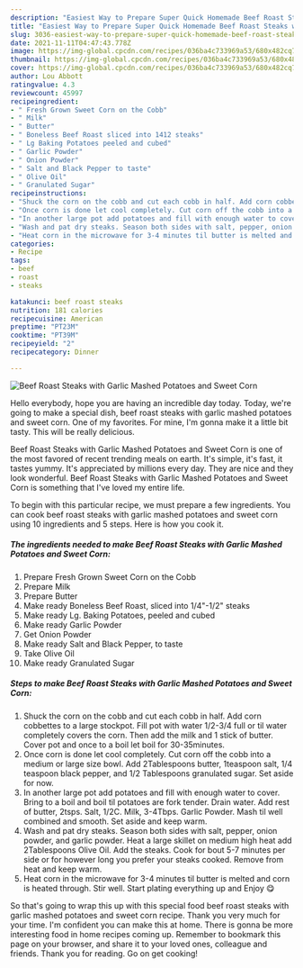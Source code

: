 ```yaml
---
description: "Easiest Way to Prepare Super Quick Homemade Beef Roast Steaks with Garlic Mashed Potatoes and Sweet Corn"
title: "Easiest Way to Prepare Super Quick Homemade Beef Roast Steaks with Garlic Mashed Potatoes and Sweet Corn"
slug: 3036-easiest-way-to-prepare-super-quick-homemade-beef-roast-steaks-with-garlic-mashed-potatoes-and-sweet-corn
date: 2021-11-11T04:47:43.778Z
image: https://img-global.cpcdn.com/recipes/036ba4c733969a53/680x482cq70/beef-roast-steaks-with-garlic-mashed-potatoes-and-sweet-corn-recipe-main-photo.jpg
thumbnail: https://img-global.cpcdn.com/recipes/036ba4c733969a53/680x482cq70/beef-roast-steaks-with-garlic-mashed-potatoes-and-sweet-corn-recipe-main-photo.jpg
cover: https://img-global.cpcdn.com/recipes/036ba4c733969a53/680x482cq70/beef-roast-steaks-with-garlic-mashed-potatoes-and-sweet-corn-recipe-main-photo.jpg
author: Lou Abbott
ratingvalue: 4.3
reviewcount: 45997
recipeingredient:
- " Fresh Grown Sweet Corn on the Cobb"
- " Milk"
- " Butter"
- " Boneless Beef Roast sliced into 1412 steaks"
- " Lg Baking Potatoes peeled and cubed"
- " Garlic Powder"
- " Onion Powder"
- " Salt and Black Pepper to taste"
- " Olive Oil"
- " Granulated Sugar"
recipeinstructions:
- "Shuck the corn on the cobb and cut each cobb in half. Add corn cobbettes to a large stockpot. Fill pot with water 1/2-3/4 full or til water completely covers the corn. Then add the milk and 1 stick of butter. Cover pot and once to a boil let boil for 30-35minutes."
- "Once corn is done let cool completely. Cut corn off the cobb into a medium or large size bowl. Add 2Tablespoons butter, 1teaspoon salt, 1/4 teaspoon black pepper, and 1/2 Tablespoons granulated sugar. Set aside for now."
- "In another large pot add potatoes and fill with enough water to cover. Bring to a boil and boil til potatoes are fork tender. Drain water. Add rest of butter, 2tsps. Salt, 1/2C. Milk, 3-4Tbps. Garlic Powder. Mash til well combined and smooth. Set aside and keep warm."
- "Wash and pat dry steaks. Season both sides with salt, pepper, onion powder, and garlic powder. Heat a large skillet on medium high heat add 2Tablespoons Olive Oil. Add the steaks. Cook for bout 5-7 minutes per side or for however long you prefer your steaks cooked. Remove from heat and keep warm."
- "Heat corn in the microwave for 3-4 minutes til butter is melted and corn is heated through. Stir well. Start plating everything up and Enjoy 😋"
categories:
- Recipe
tags:
- beef
- roast
- steaks

katakunci: beef roast steaks 
nutrition: 181 calories
recipecuisine: American
preptime: "PT23M"
cooktime: "PT39M"
recipeyield: "2"
recipecategory: Dinner

---
```



![Beef Roast Steaks with Garlic Mashed Potatoes and Sweet Corn](https://img-global.cpcdn.com/recipes/036ba4c733969a53/680x482cq70/beef-roast-steaks-with-garlic-mashed-potatoes-and-sweet-corn-recipe-main-photo.jpg)

Hello everybody, hope you are having an incredible day today. Today, we're going to make a special dish, beef roast steaks with garlic mashed potatoes and sweet corn. One of my favorites. For mine, I'm gonna make it a little bit tasty. This will be really delicious.



Beef Roast Steaks with Garlic Mashed Potatoes and Sweet Corn is one of the most favored of recent trending meals on earth. It's simple, it's fast, it tastes yummy. It's appreciated by millions every day. They are nice and they look wonderful. Beef Roast Steaks with Garlic Mashed Potatoes and Sweet Corn is something that I've loved my entire life.


To begin with this particular recipe, we must prepare a few ingredients. You can cook beef roast steaks with garlic mashed potatoes and sweet corn using 10 ingredients and 5 steps. Here is how you cook it.

<!--inarticleads1-->

##### The ingredients needed to make Beef Roast Steaks with Garlic Mashed Potatoes and Sweet Corn:

1. Prepare  Fresh Grown Sweet Corn on the Cobb
1. Prepare  Milk
1. Prepare  Butter
1. Make ready  Boneless Beef Roast, sliced into 1/4&#34;-1/2&#34; steaks
1. Make ready  Lg. Baking Potatoes, peeled and cubed
1. Make ready  Garlic Powder
1. Get  Onion Powder
1. Make ready  Salt and Black Pepper, to taste
1. Take  Olive Oil
1. Make ready  Granulated Sugar




<!--inarticleads2-->

##### Steps to make Beef Roast Steaks with Garlic Mashed Potatoes and Sweet Corn:

1. Shuck the corn on the cobb and cut each cobb in half. Add corn cobbettes to a large stockpot. Fill pot with water 1/2-3/4 full or til water completely covers the corn. Then add the milk and 1 stick of butter. Cover pot and once to a boil let boil for 30-35minutes.
1. Once corn is done let cool completely. Cut corn off the cobb into a medium or large size bowl. Add 2Tablespoons butter, 1teaspoon salt, 1/4 teaspoon black pepper, and 1/2 Tablespoons granulated sugar. Set aside for now.
1. In another large pot add potatoes and fill with enough water to cover. Bring to a boil and boil til potatoes are fork tender. Drain water. Add rest of butter, 2tsps. Salt, 1/2C. Milk, 3-4Tbps. Garlic Powder. Mash til well combined and smooth. Set aside and keep warm.
1. Wash and pat dry steaks. Season both sides with salt, pepper, onion powder, and garlic powder. Heat a large skillet on medium high heat add 2Tablespoons Olive Oil. Add the steaks. Cook for bout 5-7 minutes per side or for however long you prefer your steaks cooked. Remove from heat and keep warm.
1. Heat corn in the microwave for 3-4 minutes til butter is melted and corn is heated through. Stir well. Start plating everything up and Enjoy 😋




So that's going to wrap this up with this special food beef roast steaks with garlic mashed potatoes and sweet corn recipe. Thank you very much for your time. I'm confident you can make this at home. There is gonna be more interesting food in home recipes coming up. Remember to bookmark this page on your browser, and share it to your loved ones, colleague and friends. Thank you for reading. Go on get cooking!
